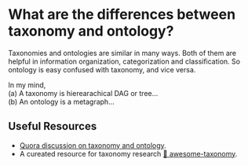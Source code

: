 # What are the differences between taxonomy and ontology?

Taxonomies and ontologies are similar in many ways. Both of them are helpful in information organization, categorization and classification. So ontology is easy confused with taxonomy, and vice versa.

In my mind,   
(a) A taxonomy is hierearachical DAG or tree...   
(b) An ontology is a metagraph...

## Useful Resources

- [Quora discussion on taxonomy and ontology](https://www.quora.com/Whats-the-difference-between-an-ontology-and-a-taxonomy).
- A cureated resource for taxonomy research [📑 awesome-taxonomy](https://github.com/JiaMShen/awesome-taxonomy).
